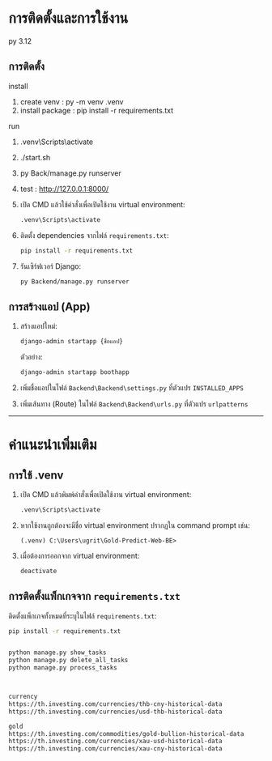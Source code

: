 # การติดตั้งและการใช้งาน

py 3.12

## การติดตั้ง

install
1. create venv : py -m venv .venv
2. install package : pip install -r requirements.txt

run
1. .venv\Scripts\activate
2. ./start.sh
3. py Back/manage.py runserver
4. test : http://127.0.0.1:8000/



1. เปิด CMD แล้วใช้คำสั่งเพื่อเปิดใช้งาน virtual environment:
    ```bash
    .venv\Scripts\activate
    ```
2. ติดตั้ง dependencies จากไฟล์ `requirements.txt`:
    ```bash
    pip install -r requirements.txt
    ```
3. รันเซิร์ฟเวอร์ Django:
    ```bash
    py Backend/manage.py runserver
    ```

## การสร้างแอป (App)

1. สร้างแอปใหม่:
    ```bash
    django-admin startapp {ชื่อแอป}
    ```
   ตัวอย่าง: 
    ```bash
    django-admin startapp boothapp
    ```

2. เพิ่มชื่อแอปในไฟล์ `Backend\Backend\settings.py` ที่ตัวแปร `INSTALLED_APPS`

3. เพิ่มเส้นทาง (Route) ในไฟล์ `Backend\Backend\urls.py` ที่ตัวแปร `urlpatterns`

---

# คำแนะนำเพิ่มเติม

## การใช้ .venv

1. เปิด CMD แล้วพิมพ์คำสั่งเพื่อเปิดใช้งาน virtual environment:
    ```bash
    .venv\Scripts\activate
    ```

2. หากใช้งานถูกต้องจะมีชื่อ virtual environment ปรากฏใน command prompt เช่น:
    ```
    (.venv) C:\Users\ugrit\Gold-Predict-Web-BE>
    ```

3. เมื่อต้องการออกจาก virtual environment:
    ```bash
    deactivate
    ```

## การติดตั้งแพ็กเกจจาก `requirements.txt`

ติดตั้งแพ็กเกจทั้งหมดที่ระบุในไฟล์ `requirements.txt`:
```bash
pip install -r requirements.txt


python manage.py show_tasks
python manage.py delete_all_tasks
python manage.py process_tasks



currency
https://th.investing.com/currencies/thb-cny-historical-data
https://th.investing.com/currencies/usd-thb-historical-data

gold
https://th.investing.com/commodities/gold-bullion-historical-data
https://th.investing.com/currencies/xau-usd-historical-data
https://th.investing.com/currencies/xau-cny-historical-data
